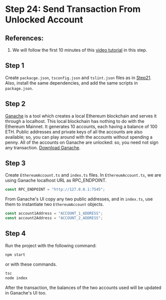 # Step 24: Send Transaction From Unlocked Account

## References:

1.  We will follow the first 10 minutes of this [video tutorial](https://www.youtube.com/watch?v=uFdjZ-B3GCM&list=PLS5SEs8ZftgXlCGXNfzKdq7nGBcIaVOdN&index=3) in this step.

## Step 1

Create `packacge.json`, `tsconfig.json` and `tslint.json` files as in [Step21](../step21_web3_node_getbalance). Also, install the same dependencies, and add the same scripts in `package.json`.

## Step 2

[Ganache](https://www.trufflesuite.com/ganache) is a tool which creates a local Ethereum blockchain and serves it through a localhost. This local blockchain has nothing to do with the Ethereum Mainnet. It generates 10 accounts, each having a balance of 100 ETH. Public addresses and private keys of all the accounts are also available; so, you can play around with the accounts without spending a penny. All of the accounts on Ganache are unlocked: so, you need not sign any transaction. [Download Ganache](https://www.trufflesuite.com/ganache).

## Step 3

Create `EthereumAccount.ts` and `index.ts` files. In `EthereumAccount.ts`, we are using Ganache localhost URL as RPC_ENDPOINT.

```ts
const RPC_ENDPOINT = "http://127.0.0.1:7545";
```

From Ganache's UI copy any two public addresses, and in `index.ts`, use them to instantiate two `EthereumAccount` objects.

```ts
const account1Address = "ACCOUNT_1_ADDRESS";
const account2Address = "ACCOUNT_2_ADDRESS";
```

## Step 4

Run the project with the following command:

```bash
npm start
```

or with these commands.

```bash
tsc
node index
```

After the transaction, the balances of the two accounts used will be updated in Ganache's UI too.
